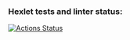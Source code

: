 ### Hexlet tests and linter status:
[![Actions Status](https://github.com/minchenkors/python-project-49/workflows/hexlet-check/badge.svg)](https://github.com/minchenkors/python-project-49/actions)